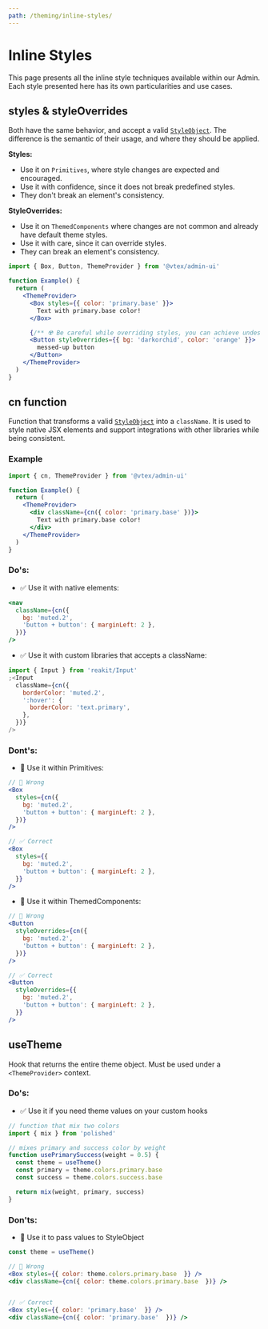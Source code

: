 ```yaml
---
path: /theming/inline-styles/
---
```


# Inline Styles

This page presents all the inline style techniques available within our Admin. Each style presented here has its own particularities and use cases. 

## styles & styleOverrides

Both have the same behavior, and accept a valid [`StyleObject`](/theming/style-object/). The difference is the semantic of their usage, and where they should be applied.

**Styles:**

- Use it on `Primitives`, where style changes are expected and encouraged.
- Use it with confidence, since it does not break predefined styles.
- They don't break an element's consistency.

**StyleOverrides:**

- Use it on `ThemedComponents` where changes are not common and already have default theme styles.
- Use it with care, since it can override styles.
- They can break an element's consistency.

```jsx
import { Box, Button, ThemeProvider } from '@vtex/admin-ui'

function Example() {
  return (
    <ThemeProvider>
      <Box styles={{ color: 'primary.base' }}>
        Text with primary.base color!
      </Box>

      {/** ☢️ Be careful while overriding styles, you can achieve undesired results */}
      <Button styleOverrides={{ bg: 'darkorchid', color: 'orange' }}>
        messed-up button
      </Button>
    </ThemeProvider>
  )
}
```

## cn function

Function that transforms a valid [`StyleObject`](/theming/style-object/) into a `className`. It is used to style native JSX elements and support integrations with other libraries while being consistent.

### Example

```jsx
import { cn, ThemeProvider } from '@vtex/admin-ui'

function Example() {
  return (
    <ThemeProvider>
      <div className={cn({ color: 'primary.base' })}>
        Text with primary.base color!
      </div>
    </ThemeProvider>
  )
}
```

### Do's:

- ✅ Use it with native elements:

```jsx static
<nav
  className={cn({
    bg: 'muted.2',
    'button + button': { marginLeft: 2 },
  })}
/>
```

- ✅ Use it with custom libraries that accepts a className:

```jsx static
import { Input } from 'reakit/Input'
;<Input
  className={cn({
    borderColor: 'muted.2',
    ':hover': {
      borderColor: 'text.primary',
    },
  })}
/>
```

### Dont's:

- 🚫 Use it within Primitives:

```jsx static
// 🚫 Wrong
<Box
  styles={cn({
    bg: 'muted.2',
    'button + button': { marginLeft: 2 },
  })}
/>

// ✅ Correct
<Box
  styles={{
    bg: 'muted.2',
    'button + button': { marginLeft: 2 },
  }}
/>
```

- 🚫 Use it within ThemedComponents:

```jsx static
// 🚫 Wrong
<Button
  styleOverrides={cn({
    bg: 'muted.2',
    'button + button': { marginLeft: 2 },
  })}
/>

// ✅ Correct
<Button
  styleOverrides={{
    bg: 'muted.2',
    'button + button': { marginLeft: 2 },
  }}
/>
```

## useTheme

Hook that returns the entire theme object. Must be used under a `<ThemeProvider>` context.

### Do's:

- ✅ Use it if you need theme values on your custom hooks

```jsx static
// function that mix two colors
import { mix } from 'polished'

// mixes primary and success color by weight
function usePrimarySuccess(weight = 0.5) {
  const theme = useTheme()
  const primary = theme.colors.primary.base
  const success = theme.colors.success.base

  return mix(weight, primary, success)
}
```

### Don'ts:

- 🚫 Use it to pass values to StyleObject

```jsx static
const theme = useTheme()

// 🚫 Wrong
<Box styles={{ color: theme.colors.primary.base  }} />
<div className={cn({ color: theme.colors.primary.base  })} />


// ✅ Correct
<Box styles={{ color: 'primary.base'  }} />
<div className={cn({ color: 'primary.base'  })} />
```
